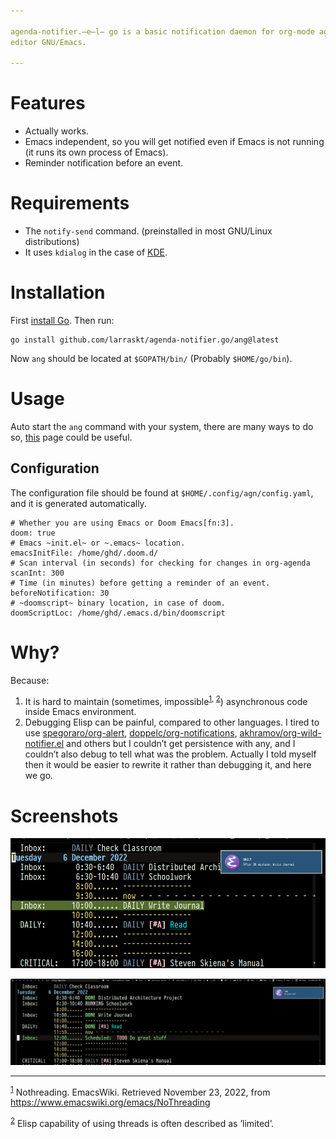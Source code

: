 ```yaml
---

agenda-notifier.̶e̶l̶ go is a basic notification daemon for org-mode agenda, a part of the free software text
editor GNU/Emacs.

---
```



# Features

-   Actually works.
-   Emacs independent, so you will get notified even if Emacs is not running (it
    runs its own process of Emacs).
-   Reminder notification before an event.


# Requirements

-   The `notify-send` command. (preinstalled in most GNU/Linux distributions)
-   It uses `kdialog` in the case of [KDE](https://kde.org/).


# Installation

First [install Go](https://go.dev/doc/install). Then run:

    go install github.com/larraskt/agenda-notifier.go/ang@latest
    
Now `ang` should be located at `$GOPATH/bin/` (Probably `$HOME/go/bin`).


# Usage

Auto start the `ang` command with your system, there are many ways to do so, [this](https://wiki.archlinux.org/title/autostarting) page
could be useful.


## Configuration

The configuration file should be found at `$HOME/.config/agn/config.yaml`, and
it is generated automatically.

    # Whether you are using Emacs or Doom Emacs[fn:3].
    doom: true
    # Emacs ~init.el~ or ~.emacs~ location.
    emacsInitFile: /home/ghd/.doom.d/
    # Scan interval (in seconds) for checking for changes in org-agenda
    scanInt: 300
    # Time (in minutes) before getting a reminder of an event.
    beforeNotification: 30
    # ~doomscript~ binary location, in case of doom.
    doomScriptLoc: /home/ghd/.emacs.d/bin/doomscript


# Why?

Because:

1.  It is hard to maintain (sometimes, impossible<sup><a id="fnr.1" class="footref" href="#fn.1" role="doc-backlink">1</a></sup><sup>, </sup><sup><a id="fnr.2" class="footref" href="#fn.2" role="doc-backlink">2</a></sup>) asynchronous code inside Emacs environment.
2.  Debugging Elisp can be painful, compared to other languages. I tired to use
    [spegoraro/org-alert](https://github.com/spegoraro/org-alert), [doppelc/org-notifications](https://github.com/doppelc/org-notifications), [akhramov/org-wild-notifier.el](https://github.com/akhramov/org-wild-notifier.el) and others
    but I couldn&rsquo;t get persistence with any, and I couldn&rsquo;t also debug to tell what was the
    problem. Actually I told myself then it would be easier to rewrite it rather
    than debugging it, and here we go.


# Screenshots

![img](examples/reminder.png)

![img](examples/imedite.png)


----

<sup><a id="fn.1" href="#fnr.1">1</a></sup> Nothreading. EmacsWiki. Retrieved November 23, 2022, from <https://www.emacswiki.org/emacs/NoThreading>

<sup><a id="fn.2" href="#fnr.2">2</a></sup> Elisp capability of using threads is often described as &rsquo;limited&rsquo;.
